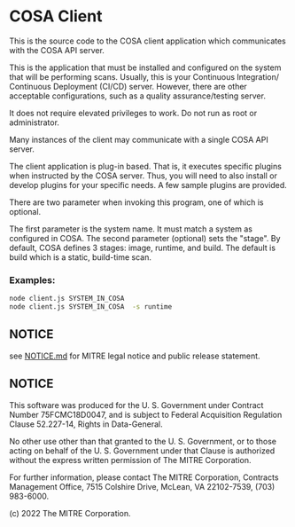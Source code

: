# COSA Client  

This is the source code to the COSA client application which communicates with the COSA API server.

This is the application that must be installed and configured on the system that will be performing scans. Usually, this is your Continuous Integration/ Continuous Deployment (CI/CD) server.  However, there are other acceptable configurations, such as a quality assurance/testing server.

It does not require elevated privileges to work. Do not run as root or administrator.

Many instances of the client may communicate with a single COSA API server.

The client application is plug-in based.  That is, it executes specific plugins when instructed by the COSA server.  Thus, you will need to also install or develop plugins for your specific needs.  A few sample plugins are provided.


There are two parameter when invoking this program, one of which is optional.

The first parameter is the system name. It must match a system as configured in COSA.
The second parameter (optional) sets the "stage". By default, COSA defines 3 stages: image, runtime, and build. The default
is build which is a static, build-time scan.

### Examples:
```bash
node client.js SYSTEM_IN_COSA 
node client.js SYSTEM_IN_COSA  -s runtime
```

## NOTICE  

see [NOTICE.md](./NOTICE.md) for MITRE legal notice and public release statement.

## NOTICE  

This software was produced for the U. S. Government under Contract Number 75FCMC18D0047, and is subject to Federal Acquisition Regulation Clause 52.227-14, Rights in Data-General.  

No other use other than that granted to the U. S. Government, or to those acting on behalf of the U. S. Government under that Clause is authorized without the express written permission of The MITRE Corporation. 

For further information, please contact The MITRE Corporation, Contracts Management Office, 7515 Colshire Drive, McLean, VA  22102-7539, (703) 983-6000.  

(c) 2022 The MITRE Corporation.

